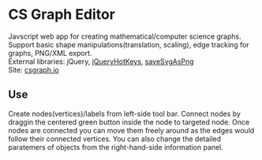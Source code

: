 # CS Graph Editor

Javscript web app for creating mathematical/computer science graphs. Support basic shape manipulations(translation, scaling), edge tracking for graphs, PNG/XML export.
<br />External libraries: jQuery, [jQueryHotKeys](https://github.com/jeresig/jquery.hotkeys), [saveSvgAsPng](https://github.com/exupero/saveSvgAsPng)
<br />Site: [csgraph.io](https://www.csgraph.io)

## Use

Create nodes(vertices)/labels from left-side tool bar. Connect nodes by draggin the centered green button inside the node to targeted node. Once nodes are connected you can move them freely around as the edges would follow their connected vertices. You can also change the detailed paratemers of objects from the right-hand-side information panel.
